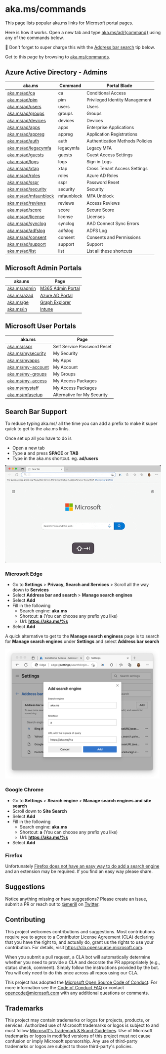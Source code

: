 # aka.ms/commands

This page lists popular aka.ms links for Microsoft portal pages.

Here is how it works. Open a new tab and type [aka.ms/ad/{command}](https://aka.ms/command) using any of the commands below. 

:rocket: Don't forget to super charge this with the [Address bar search](#search-bar-support) tip below.

Get to this page by browsing to [aka.ms/commands](https://aka.ms/commands).

## Azure Active Directory - Admins

|aka.ms|Command|Portal Blade|
|-----|----|---|
|[aka.ms/ad/ca](https://aka.ms/ad/ca)|ca|Conditional Access|
|[aka.ms/ad/pim](https://aka.ms/ad/pim)|pim|Privileged Identity Management|
|[aka.ms/ad/users](https://aka.ms/ad/users)|users|Users|
|[aka.ms/ad/groups](https://aka.ms/ad/groups)|groups|Groups|
|[aka.ms/ad/devices](https://aka.ms/ad/devices)|devices|Devices|
|[aka.ms/ad/apps](https://aka.ms/ad/apps)|apps|Enterprise Applications|
|[aka.ms/ad/appreg](https://aka.ms/ad/appreg)|appreg|Application Registrations|
|[aka.ms/ad/auth](https://aka.ms/ad/auth)|auth|Authentication Methods Policies|
|[aka.ms/ad/legacymfa](https://aka.ms/ad/legacymfa)|legacymfa|Legacy MFA|
|[aka.ms/ad/guests](https://aka.ms/ad/guests)|guests|Guest Access Settings|
|[aka.ms/ad/logs](https://aka.ms/ad/logs)|logs|Sign in Logs|
|[aka.ms/ad/xtap](https://aka.ms/ad/xtap)|xtap|Cross Tenant Access Settings|
|[aka.ms/ad/roles](https://aka.ms/ad/roles)|roles|Azure AD Roles|
|[aka.ms/ad/sspr](https://aka.ms/ad/sspr)|sspr|Password Reset|
|[aka.ms/ad/security](https://aka.ms/ad/security)|security|Security|
|[aka.ms/ad/mfaunblock](https://aka.ms/ad/mfaunblock)|mfaunblock|MFA Unblock|
|[aka.ms/ad/reviews](https://aka.ms/ad/reviews)|reviews|Access Reviews|
|[aka.ms/ad/score](https://aka.ms/ad/score)|score|Secure Score|
|[aka.ms/ad/license](https://aka.ms/ad/license)|license|Licenses|
|[aka.ms/ad/synclog](https://aka.ms/ad/synclog)|synclog|AAD Connect Sync Errors|
|[aka.ms/ad/adfslog](https://aka.ms/ad/adfslog)|adfslog|ADFS Log|
|[aka.ms/ad/consent](https://aka.ms/ad/consent)|consent|Consents and Permissions|
|[aka.ms/ad/support](https://aka.ms/ad/support)|support|Support|
|[aka.ms/ad/list](https://aka.ms/ad/list)|list|List all these shortcuts|


## Microsoft Admin Portals

|aka.ms|Page|
|-----|---|
|[aka.ms/admin](https://aka.ms/admin)|[M365 Admin Portal](https://admin.microsoft.com)|
|[aka.ms/azad](https://aka.ms/azad)|[Azure AD Portal](https://portal.azure.com)|
|[aka.ms/ge](https://aka.ms/ge)|[Graph Explorer](https://developer.microsoft.com/graph/graph-explorer)|
|[aka.ms/in](https://aka.ms/in)|[Intune](https://endpoint.microsoft.com)|


## Microsoft User Portals

|aka.ms|Page|
|-----|---|
|[aka.ms/sspr](https://aka.ms/sspr)|Self Service Password Reset|
|[aka.ms/mysecurity](https://aka.ms/myapps)|My Security|
|[aka.ms/myapps](https://aka.ms/myapps)|My Apps|
|[aka.ms/my-account](https://aka.ms/my-account)|My Account|
|[aka.ms/my-groups](https://aka.ms/my-groups)|My Groups|
|[aka.ms/my-access](https://aka.ms/my-access)|My Access Packages|
|[aka.ms/mystaff](https://aka.ms/mystaff)|My Access Packages|
|[aka.ms/mfasetup](https://aka.ms/mfasetup)|Alternative for My Security|

## Search Bar Support

To reduce typing aka.ms/ all the time you can add a prefix to make it super quick to get to the aka.ms links.

Once set up all you have to do is 
* Open a new tab
* Type **a** and press **SPACE** or **TAB** 
* Type in the aka.ms shortcut. eg. **ad/users**

![Search bar demo](/images/SearchBarDemo.gif)

### Microsoft Edge

* Go to **Settings** > **Privacy, Search and Services** > Scroll all the way down to **Services**
* Select **Address bar and search** > **Manage search engines**
* Select **Add**
* Fill in the following
  * Search engine: **aka.ms**
  * Shortcut: **a** (You can choose any prefix you like)
  * Url: **https://aka.ms/%s**
* Select **Add**

A quick alternative to get to the **Manage search enginess** page is to search for **Manage search engines** under **Settings** and select **Address bar search**

<img src="/images/configedge.png" alt="Screenshot of Edge config of address bar" width="500" >

### Google Chrome

* Go to **Settings** > **Search engine** > **Manage search engines and site search**
* Scroll down to **Site Search**
* Select **Add**
* Fill in the following
  * Search engine: **aka.ms**
  * Shortcut: **a** (You can choose any prefix you like)
  * Url: **https://aka.ms/%s**
* Select **Add**

### Firefox

Unfortunately [Firefox does not have an easy way to do add a search engine](https://bugzilla.mozilla.org/show_bug.cgi?id=1683969) and an extension may be required. If you find an easy way please share.

## Suggestions

Notice anything missing or have suggestions? Please create an issue, submit a PR or reach out to [@merill](https://twitter.com/merill) on [Twitter](https://twitter.com/merill).


## Contributing

This project welcomes contributions and suggestions.  Most contributions require you to agree to a
Contributor License Agreement (CLA) declaring that you have the right to, and actually do, grant us
the rights to use your contribution. For details, visit https://cla.opensource.microsoft.com.

When you submit a pull request, a CLA bot will automatically determine whether you need to provide
a CLA and decorate the PR appropriately (e.g., status check, comment). Simply follow the instructions
provided by the bot. You will only need to do this once across all repos using our CLA.

This project has adopted the [Microsoft Open Source Code of Conduct](https://opensource.microsoft.com/codeofconduct/).
For more information see the [Code of Conduct FAQ](https://opensource.microsoft.com/codeofconduct/faq/) or
contact [opencode@microsoft.com](mailto:opencode@microsoft.com) with any additional questions or comments.

## Trademarks

This project may contain trademarks or logos for projects, products, or services. Authorized use of Microsoft 
trademarks or logos is subject to and must follow 
[Microsoft's Trademark & Brand Guidelines](https://www.microsoft.com/en-us/legal/intellectualproperty/trademarks/usage/general).
Use of Microsoft trademarks or logos in modified versions of this project must not cause confusion or imply Microsoft sponsorship.
Any use of third-party trademarks or logos are subject to those third-party's policies.
